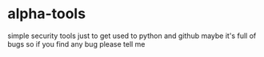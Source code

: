 # alpha-tools
simple security tools just to get used to python and github
maybe it's full of bugs so if you find any bug please tell me 


